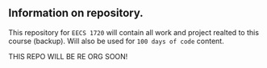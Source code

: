 ## Information on repository.

This repository for `EECS 1720` will contain all work and project realted to this course (backup). Will also be used for `100 days of code` content. 




THIS REPO WILL BE RE ORG SOON!

